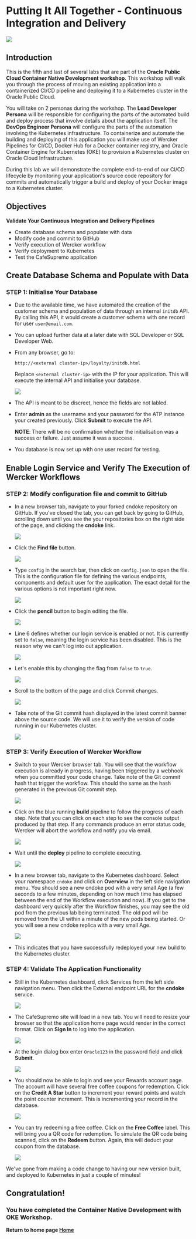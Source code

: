 # Putting It All Together - Continuous Integration and Delivery

![](images/500/header500.png)

## Introduction

This is the fifth and last of several labs that are part of the **Oracle Public Cloud Container Native Development workshop**. This workshop will walk you through the process of moving an existing application into a containerized CI/CD pipeline and deploying it to a Kubernetes cluster in the Oracle Public Cloud.

You will take on 2 personas during the workshop. The **Lead Developer Persona** will be responsible for configuring the parts of the automated build and deploy process that involve details about the application itself. The **DevOps Engineer Persona** will configure the parts of the automation involving the Kubernetes infrastructure. To containerize and automate the building and deploying of this application you will make use of Wercker Pipelines for CI/CD, Docker Hub for a Docker container registry, and Oracle Container Engine for Kubernetes (OKE) to provision a Kubernetes cluster on Oracle Cloud Infrastructure.

During this lab we will demonstrate the complete end-to-end of our CI/CD lifecycle by monitoring your application's source code repository for commits and automatically trigger a build and deploy of your Docker image to a Kubernetes cluster.

## Objectives

**Validate Your Continuous Integration and Delivery Pipelines**

- Create database schema and populate with data
- Modify code and commit to GitHub
- Verify execution of Wercker workflow
- Verify deployment to Kubernetes
- Test the CafeSupremo application



## Create Database Schema and Populate with Data

### **STEP 1**: Initialise Your Database

- Due to the available time, we have automated the creation of the customer schema and population of data through an internal `initdb` API. By calling this API, it would create a customer schema with one record for user `user@email.com`.

- You can upload further data at a later date with SQL Developer or SQL Developer Web.

- From any browser, go to:

    `http://<external cluster-ip>/loyalty/initdb.html`

    Replace `<external cluster-ip>` with the IP for your application. This will execute the internal API and initialise your database.

  ![](images/500/1.png)

- The API is meant to be discreet, hence the fields are not labled.

- Enter **admin** as the username and your password for the ATP instance your created previously. Click **Submit** to execute the API.

  **NOTE**: There will be no confirmation whether the initialisation was a success or failure. Just assume it was a success.

- You database is now set up with one user record for testing.


## Enable Login Service and Verify The Execution of Wercker Workflows

### **STEP 2**: Modify configuration file and commit to GitHub

- In a new browser tab, navigate to your forked cndoke repository on GitHub. If you've closed the tab, you can get back by going to GitHub, scrolling down until you see the your repositories box on the right side of the page, and clicking the **cndoke** link.

  ![](images/500/2.png)

- Click the **Find file** button.

  ![](images/500/3.png)

- Type `config` in the search bar, then click on `config.json` to open the file. This is the configuration file for defining the various endpoints, components and default user for the application. The exact detail for the various options is not important right now.

  ![](images/500/4.png)

- Click the **pencil** button to begin editing the file.

  ![](images/500/5.png)

- Line 6 defines whether our login service is enabled or not. It is currently set to `false`, meaning the login service has been disabled. This is the reason why we can't log into out application.

  ![](images/500/6.png)

- Let's enable this by changing the flag from `false` to `true`.

  ![](images/500/7.png)

- Scroll to the bottom of the page and click Commit changes.

  ![](images/500/8.png)

- Take note of the Git commit hash displayed in the latest commit banner above the source code. We will use it to verify the version of code running in our Kubernetes cluster.

  ![](images/500/9.png)



### **STEP 3**: Verify Execution of Wercker Workflow

- Switch to your Wercker browser tab. You will see that the workflow execution is already in progress, having been triggered by a webhook when you committed your code change. Take note of the Git commit hash that trigger the workflow. This should the same as the hash generated in the previous Git commit step.

  ![](images/500/10.png)

- Click on the blue running **build** pipeline to follow the progress of each step. Note that you can click on each step to see the console output produced by that step. If any commands produce an error status code, Wercker will abort the workflow and notify you via email.

  ![](images/500/11.png)



- Wait until the **deploy** pipeline to complete executing.

  ![](images/500/12.png)

- In a new browser tab, navigate to the Kubernetes dashboard. Select your namespace `cndoke` and click on **Overview** in the left side navigation menu. You should see a new cndoke pod with a very small Age (a few seconds to a few minutes, depending on how much time has elapsed between the end of the Workflow execution and now). If you get to the dashboard very quickly after the Workflow finishes, you may see the old pod from the previous lab being terminated. The old pod will be removed from the UI within a minute of the new pods being started. Or you will see a new cndoke replica with a very small Age.

  ![](images/500/13.png)


- This indicates that you have successfully redeployed your new build to the Kubernetes cluster.


### **STEP 4**: Validate The Application Functionality

- Still in the Kubernetes dashboard, click Services from the left side navigation menu. Then click the External endpoint URL for the **cndoke** service.

  ![](images/500/14.png)

- The CafeSupremo site will load in a new tab. You will need to resize your browser so that the application home page would render in the correct format. Click on **Sign In** to log into the application.

  ![](images/500/15.png)

- At the login dialog box enter `Oracle123` in the password field and click **Submit**.

  ![](images/500/16.png)

- You should now be able to login and see your Rewards account page. The account will have several free coffee coupons for redemption. Click on the **Credit A Star** button to increment your reward points and watch the point counter increment. This is incrementing your record in the database.

  ![](images/500/17.png)

- You can try redeeming a free coffee. Click on the **Free Coffee** label. This will bring you a QR code for redemption. To simulate the QR code being scanned, click on the **Redeem** button. Again, this will deduct your coupon from the database.

  ![](images/500/18.png)


 We've gone from making a code change to having our new version built, and deployed to Kubernetes in just a couple of minutes!



## Congratulation!
### You have completed the Container Native Development with OKE Workshop.

**Return to home page [Home](README.md)**
